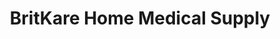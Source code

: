---
title: "BritKare Home Medical Supply"
url: /amarillo/britkare-home-medical-supply/
shop: medical supply
---